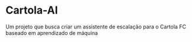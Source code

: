 # Cartola-AI
Um projeto que busca criar um assistente de escalação para o Cartola FC baseado em aprendizado de máquina

